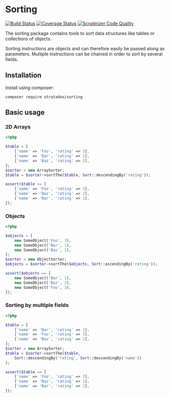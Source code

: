 # Sorting

[![Build Status](https://travis-ci.org/Stratadox/Sorting.svg?branch=master)](https://travis-ci.org/Stratadox/Sorting)
[![Coverage Status](https://coveralls.io/repos/github/Stratadox/Sorting/badge.svg?branch=master)](https://coveralls.io/github/Stratadox/Sorting?branch=master)
[![Scrutinizer Code Quality](https://scrutinizer-ci.com/g/Stratadox/Sorting/badges/quality-score.png?b=master)](https://scrutinizer-ci.com/g/Stratadox/Sorting/?branch=master)

The sorting package contains tools to sort data structures like tables or collections of objects.

Sorting instructions are objects and can therefore easily be passed along as parameters. 
Multiple instructions can be chained in order to sort by several fields.

## Installation

Install using composer:

`composer require stratadox/sorting`

## Basic usage

### 2D Arrays

```php
<?php

$table = [
    ['name' => 'Foo', 'rating' => 3],
    ['name' => 'Bar', 'rating' => 1],
    ['name' => 'Baz', 'rating' => 2],
];
$sorter = new ArraySorter;
$table = $sorter->sortThe($table, Sort::descendingBy('rating'));

assert($table == [
    ['name' => 'Foo', 'rating' => 3],
    ['name' => 'Baz', 'rating' => 2],
    ['name' => 'Bar', 'rating' => 1],
]);
```

### Objects

```php
<?php

$objects = [
    new SomeObject('Foo', 3),
    new SomeObject('Bar', 1),
    new SomeObject('Baz', 2),
];
$sorter = new ObjectSorter;
$objects = $sorter->sortThe($objects, Sort::ascendingBy('rating'));

assert($objects == [
    new SomeObject('Bar', 1),
    new SomeObject('Baz', 2),
    new SomeObject('Foo', 3),
]);
```

### Sorting by multiple fields

```php
<?php

$table = [
    ['name' => 'Bar', 'rating' => 1],
    ['name' => 'Foo', 'rating' => 3],
    ['name' => 'Baz', 'rating' => 1],
];
$sorter = new ArraySorter;
$table = $sorter->sortThe($table, 
    Sort::descendingBy('rating', Sort::descendingBy('name'))
);

assert($table == [
    ['name' => 'Foo', 'rating' => 3],
    ['name' => 'Baz', 'rating' => 1],
    ['name' => 'Bar', 'rating' => 1],
]);
```

